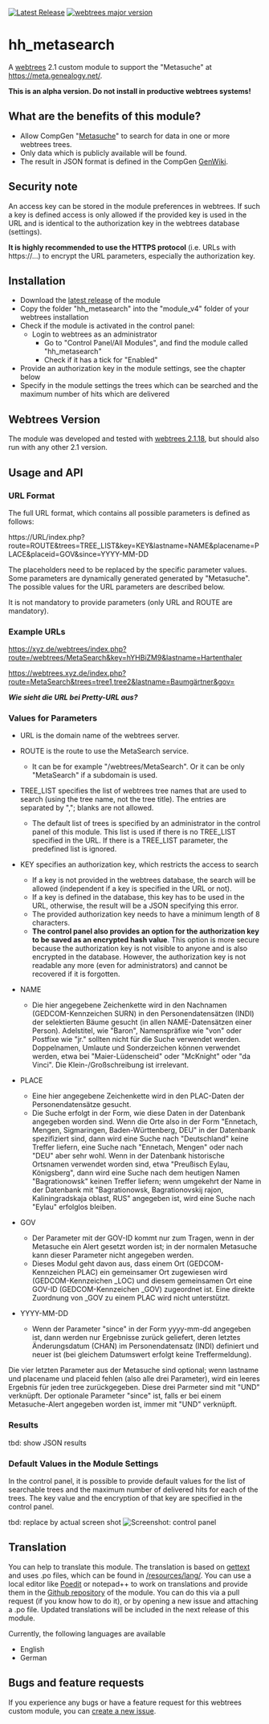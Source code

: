 [![Latest Release](https://img.shields.io/github/v/release/Hartenthaler/hh_metasearch?display_name=tag)](https://github.com/Hartenthaler/hh_metasearch/releases/latest)
[![webtrees major version](https://img.shields.io/badge/webtrees-v2.1.x-green)](https://webtrees.net/download)

# hh_metasearch
A [webtrees](https://webtrees.net) 2.1 custom module to support the "Metasuche" at https://meta.genealogy.net/.

**This is an alpha version. Do not install in productive webtrees systems!**

## What are the benefits of this module?
+ Allow CompGen "[Metasuche](https://meta.genealogy.net/)" to search for data in one or more webtrees trees.
+ Only data which is publicly available will be found.
+ The result in JSON format is defined in the CompGen [GenWiki](https://wiki.genealogy.net/Metasuche/neue_Schnittstelle). 

## Security note
An access key can be stored in the module preferences in webtrees. If such a key is defined access is only allowed if the provided key is used in the URL and is identical to the authorization key in the webtrees database (settings). 

**It is highly recommended to use the HTTPS protocol** (i.e. URLs with https://...) to encrypt the URL parameters, especially the authorization key.

## Installation
+ Download the [latest release](https://github.com/Hartenthaler/hh_metasearch/releases/latest) of the module
+ Copy the folder "hh_metasearch" into the "module_v4" folder of your webtrees installation
+ Check if the module is activated in the control panel:
  + Login to webtrees as an administrator
	+ Go to "Control Panel/All Modules", and find the module called "hh_metasearch"
	+ Check if it has a tick for "Enabled"
+ Provide an authorization key in the module settings, see the chapter below
+ Specify in the module settings the trees which can be searched and the maximum number of hits which are delivered

## Webtrees Version
The module was developed and tested with [webtrees 2.1.18](https://webtrees.net/download), but should also run with any other 2.1 version.

## Usage and API

### URL Format
The full URL format, which contains all possible parameters is defined as follows:

https://URL/index.php?route=ROUTE&trees=TREE_LIST&key=KEY&lastname=NAME&placename=PLACE&placeid=GOV&since=YYYY-MM-DD

The placeholders need to be replaced by the specific parameter values. Some parameters are dynamically generated generated by "Metasuche". The possible values for the URL parameters are described below.

It is not mandatory to provide parameters (only URL and ROUTE are mandatory).

### Example URLs  
https://xyz.de/webtrees/index.php?route=/webtrees/MetaSearch&key=hYHBiZM9&lastname=Hartenthaler

https://webtrees.xyz.de/index.php?route=MetaSearch&trees=tree1,tree2&lastname=Baumgärtner&gov=

***Wie sieht die URL bei Pretty-URL aus?***

### Values for Parameters
* URL is the domain name of the webtrees server.

* ROUTE is the route to use the MetaSearch service.
  * It can be for example "/webtrees/MetaSearch". Or it can be only "MetaSearch" if a subdomain is used.

* TREE_LIST specifies the list of webtrees tree names that are used to search (using the tree name, not the tree title). The entries are separated by ","; blanks are not allowed.
  * The default list of trees is specified by an administrator in the control panel of this module. This list is used if there is no TREE_LIST specified in the URL. If there is a TREE_LIST parameter, the predefined list is ignored.

* KEY specifies an authorization key, which restricts the access to search
  * If a key is not provided in the webtrees database, the search will be allowed (independent if a key is specified in the URL or not).
  * If a key is defined in the database, this key has to be used in the URL, otherwise, the result will be a JSON specifying this error.
  * The provided authorization key needs to have a minimum length of 8 characters.
  * **The control panel also provides an option for the authorization key to be saved as an encrypted hash value**. This option is more secure because the authorization key is not visible to anyone and is also encrypted in the database. However, the authorization key is not readable any more (even for administrators) and cannot be recovered if it is forgotten.

* NAME
  * Die hier angegebene Zeichenkette wird in den Nachnamen (GEDCOM-Kennzeichen SURN) in den Personendatensätzen (INDI) der selektierten Bäume gesucht (in allen NAME-Datensätzen einer Person). Adelstitel, wie "Baron", Namenspräfixe wie "von" oder Postfixe wie "jr." sollten nicht für die Suche verwendet werden. Doppelnamen, Umlaute und Sonderzeichen können verwendet werden, etwa bei "Maier-Lüdenscheid" oder "McKnight" oder "da Vinci". Die Klein-/Großschreibung ist irrelevant.

* PLACE
  * Eine hier angegebene Zeichenkette wird in den PLAC-Daten der Personendatensätze gesucht.
  * Die Suche erfolgt in der Form, wie diese Daten in der Datenbank angegeben worden sind. Wenn die Orte also in der Form "Ennetach, Mengen, Sigmaringen, Baden-Württenberg, DEU" in der Datenbank spezifiziert sind, dann wird eine Suche nach "Deutschland" keine Treffer liefern, eine Suche nach "Ennetach, Mengen" oder nach "DEU" aber sehr wohl. Wenn in der Datenbank historische Ortsnamen verwendet worden sind, etwa "Preußisch Eylau, Königsberg", dann wird eine Suche nach dem heutigen Namen "Bagrationowsk" keinen Treffer liefern; wenn umgekehrt der Name in der Datenbank mit "Bagrationowsk, Bagrationovskij rajon, Kaliningradskaja oblast, RUS" angegeben ist, wird eine Suche nach "Eylau" erfolglos bleiben.

* GOV
  * Der Parameter mit der GOV-ID kommt nur zum Tragen, wenn in der Metasuche ein Alert gesetzt worden ist; in der normalen Metasuche kann dieser Parameter nicht angegeben werden.
  * Dieses Modul geht davon aus, dass einem Ort (GEDCOM-Kennzeichen PLAC) ein gemeinsamer Ort zugewiesen wird (GEDCOM-Kennzeichen _LOC) und diesem gemeinsamen Ort eine GOV-ID (GEDCOM-Kennzeichen _GOV) zugeordnet ist. Eine direkte Zuordnung von _GOV zu einem PLAC wird nicht unterstützt.

* YYYY-MM-DD
  * Wenn der Parameter "since" in der Form yyyy-mm-dd angegeben ist, dann werden nur Ergebnisse zurück geliefert, deren letztes Änderungsdatum (CHAN) im Personendatensatz (INDI) definiert und neuer ist (bei gleichem Datumswert erfolgt keine Treffermeldung).

Die vier letzten Parameter aus der Metasuche sind optional; wenn lastname und placename und placeid fehlen (also alle drei Parameter), wird ein leeres Ergebnis für jeden tree zurückgegeben. Diese drei Parmeter sind mit "UND" verknüpft. Der optionale Parameter "since" ist, falls er bei einem Metasuche-Alert angegeben worden ist, immer mit "UND" verknüpft.

### Results ###
tbd: show JSON results 

### Default Values in the Module Settings
In the control panel, it is possible to provide default values for the list of searchable trees and the maximum number of delivered hits for each of the trees.
The key value and the encryption of that key are specified in the control panel.

tbd: replace by actual screen shot
![Screenshot: control panel](resources/docs/screenshot_control_panel.png)

## Translation
You can help to translate this module. The translation is based on [gettext](https://en.wikipedia.org/wiki/Gettext) and uses .po files, which can be found in [/resources/lang/](https://github.com/Hartenthaler/hh_metasearch/tree/main/resources/lang). You can use a local editor like [Poedit](https://poedit.net/) or notepad++ to work on translations and provide them in the [Github repository](https://github.com/Hartenthaler/hh_metasearch) of the module. You can do this via a pull request (if you know how to do it), or by opening a new issue and attaching a .po file. Updated translations will be included in the next release of this module.

Currently, the following languages are available
+ English
+ German

## Bugs and feature requests
If you experience any bugs or have a feature request for this webtrees custom module, you can [create a new issue](https://github.com/Hartenthaler/hh_metasearch/issues).
